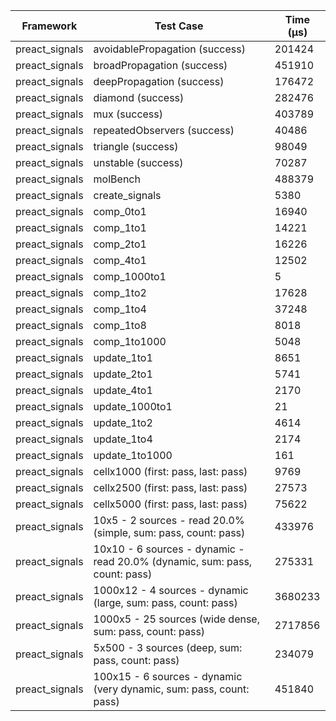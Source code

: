 | Framework | Test Case | Time (μs) |
| --- | --- | --- |
| preact_signals | avoidablePropagation (success) | 201424 |
| preact_signals | broadPropagation (success) | 451910 |
| preact_signals | deepPropagation (success) | 176472 |
| preact_signals | diamond (success) | 282476 |
| preact_signals | mux (success) | 403789 |
| preact_signals | repeatedObservers (success) | 40486 |
| preact_signals | triangle (success) | 98049 |
| preact_signals | unstable (success) | 70287 |
| preact_signals | molBench | 488379 |
| preact_signals | create_signals | 5380 |
| preact_signals | comp_0to1 | 16940 |
| preact_signals | comp_1to1 | 14221 |
| preact_signals | comp_2to1 | 16226 |
| preact_signals | comp_4to1 | 12502 |
| preact_signals | comp_1000to1 | 5 |
| preact_signals | comp_1to2 | 17628 |
| preact_signals | comp_1to4 | 37248 |
| preact_signals | comp_1to8 | 8018 |
| preact_signals | comp_1to1000 | 5048 |
| preact_signals | update_1to1 | 8651 |
| preact_signals | update_2to1 | 5741 |
| preact_signals | update_4to1 | 2170 |
| preact_signals | update_1000to1 | 21 |
| preact_signals | update_1to2 | 4614 |
| preact_signals | update_1to4 | 2174 |
| preact_signals | update_1to1000 | 161 |
| preact_signals | cellx1000 (first: pass, last: pass) | 9769 |
| preact_signals | cellx2500 (first: pass, last: pass) | 27573 |
| preact_signals | cellx5000 (first: pass, last: pass) | 75622 |
| preact_signals | 10x5 - 2 sources - read 20.0% (simple, sum: pass, count: pass) | 433976 |
| preact_signals | 10x10 - 6 sources - dynamic - read 20.0% (dynamic, sum: pass, count: pass) | 275331 |
| preact_signals | 1000x12 - 4 sources - dynamic (large, sum: pass, count: pass) | 3680233 |
| preact_signals | 1000x5 - 25 sources (wide dense, sum: pass, count: pass) | 2717856 |
| preact_signals | 5x500 - 3 sources (deep, sum: pass, count: pass) | 234079 |
| preact_signals | 100x15 - 6 sources - dynamic (very dynamic, sum: pass, count: pass) | 451840 |
